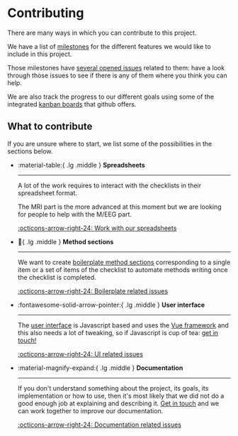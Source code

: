 # Contributing

There are many ways in which you can contribute to this project.

We have a list of [milestones](../goals/goals.md) for the different features we would like to include in this project.

Those milestones have
[several opened issues](https://github.com/Remi-Gau/eCobidas/issues) related to them:
have a look through those issues to see if there is any of them where you think you can help.

We are also track the progress to our different goals
using some of the integrated [kanban boards](https://github.com/Remi-Gau/eCobidas/projects) that github offers.

## What to contribute

If you are unsure where to start, we list some of the possibilities in the sections below.

<div class="grid cards" markdown>

-   :material-table:{ .lg .middle } **Spreadsheets**

    ---

    A lot of the work requires to interact with the checklists in their spreadsheet format.

    The MRI part is the more advanced at this moment but we are looking for people to help with the M/EEG part.

    [:octicons-arrow-right-24: Work with our spreadsheets](./spreadsheets.md)

-   :page_with_curl:{ .lg .middle } **Method sections**

    ---

    We want to create [boilerplate method sections](https://github.com/Remi-Gau/eCobidas/tree/main/inputs/boilerplate)
    corresponding to a single item or a set of items of the checklist
    to automate methods writing once the checklist is completed.

    [:octicons-arrow-right-24: Boilerplate related issues](https://github.com/Remi-Gau/eCobidas/issues?q=is%3Aissue+is%3Aopen+label%3Aboilerplate)

-   :fontawesome-solid-arrow-pointer:{ .lg .middle } **User interface**

    ---

    The [user interface](https://github.com/ReproNim/schema-ui) is Javascript based
    and uses the [Vue framework](https://vuejs.org/) and this also needs a lot of tweaking,
    so if Javascript is cup of tea: [get in touch!](../contact.md)

    [:octicons-arrow-right-24: UI related issues](https://github.com/Remi-Gau/eCobidas/issues?q=is%3Aissue+is%3Aopen+label%3Auser-interface)

-   :material-magnify-expand:{ .lg .middle } **Documentation**

    ---

    If you don't understand something about the project, its goals, its implementation or how to use,
    then it's most likely that we did not do a good enough job at explaining and describing it.
    [Get in touch](../contact.md) and we can work together to improve our documentation.

    [:octicons-arrow-right-24: Documentation related issues](https://github.com/Remi-Gau/eCobidas/issues?q=is%3Aissue+is%3Aopen+label%3Adocumentation)

</div>
